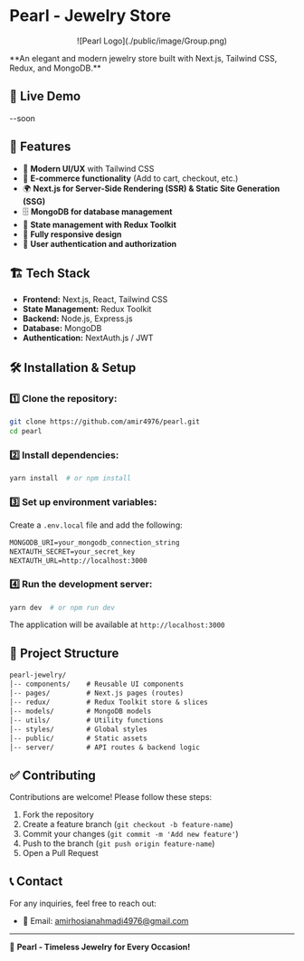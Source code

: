 # Pearl - Jewelry Store
<p align="center">
![Pearl Logo](./public/image/Group.png)  
</p>
**An elegant and modern jewelry store built with Next.js, Tailwind CSS, Redux, and MongoDB.**

## 🚀 Live Demo
--soon

## 📌 Features
- 🔹 **Modern UI/UX** with Tailwind CSS
- 🛒 **E-commerce functionality** (Add to cart, checkout, etc.)
- 🌍 **Next.js for Server-Side Rendering (SSR) & Static Site Generation (SSG)**
- 🗄 **MongoDB for database management**
- 🎯 **State management with Redux Toolkit**
- 📱 **Fully responsive design**
- 🔐 **User authentication and authorization**

## 🏗️ Tech Stack
- **Frontend:** Next.js, React, Tailwind CSS
- **State Management:** Redux Toolkit
- **Backend:** Node.js, Express.js
- **Database:** MongoDB
- **Authentication:** NextAuth.js / JWT

## 🛠️ Installation & Setup
### 1️⃣ Clone the repository:
```sh
git clone https://github.com/amir4976/pearl.git
cd pearl
```

### 2️⃣ Install dependencies:
```sh
yarn install  # or npm install
```

### 3️⃣ Set up environment variables:
Create a `.env.local` file and add the following:
```env
MONGODB_URI=your_mongodb_connection_string
NEXTAUTH_SECRET=your_secret_key
NEXTAUTH_URL=http://localhost:3000
```

### 4️⃣ Run the development server:
```sh
yarn dev  # or npm run dev
```
The application will be available at `http://localhost:3000`

## 📂 Project Structure
```
pearl-jewelry/
│-- components/    # Reusable UI components
│-- pages/         # Next.js pages (routes)
│-- redux/         # Redux Toolkit store & slices
│-- models/        # MongoDB models
│-- utils/         # Utility functions
│-- styles/        # Global styles
│-- public/        # Static assets
│-- server/        # API routes & backend logic
```

## ✅ Contributing
Contributions are welcome! Please follow these steps:
1. Fork the repository
2. Create a feature branch (`git checkout -b feature-name`)
3. Commit your changes (`git commit -m 'Add new feature'`)
4. Push to the branch (`git push origin feature-name`)
5. Open a Pull Request


## 📞 Contact
For any inquiries, feel free to reach out:
- 📧 Email: amirhosianahmadi4976@gmail.com

---
💎 **Pearl - Timeless Jewelry for Every Occasion!**

